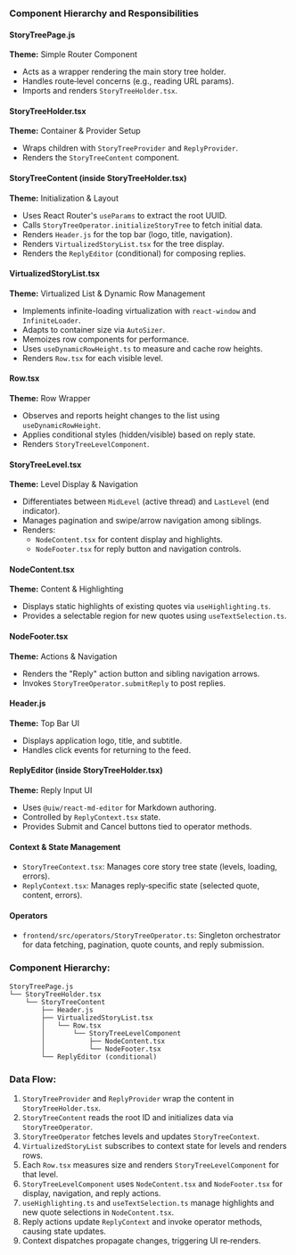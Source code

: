 ### Component Hierarchy and Responsibilities

#### StoryTreePage.js
**Theme:** Simple Router Component
- Acts as a wrapper rendering the main story tree holder.
- Handles route‑level concerns (e.g., reading URL params).
- Imports and renders `StoryTreeHolder.tsx`.

#### StoryTreeHolder.tsx
**Theme:** Container & Provider Setup
- Wraps children with `StoryTreeProvider` and `ReplyProvider`.
- Renders the `StoryTreeContent` component.

#### StoryTreeContent (inside StoryTreeHolder.tsx)
**Theme:** Initialization & Layout
- Uses React Router's `useParams` to extract the root UUID.
- Calls `StoryTreeOperator.initializeStoryTree` to fetch initial data.
- Renders `Header.js` for the top bar (logo, title, navigation).
- Renders `VirtualizedStoryList.tsx` for the tree display.
- Renders the `ReplyEditor` (conditional) for composing replies.

#### VirtualizedStoryList.tsx
**Theme:** Virtualized List & Dynamic Row Management
- Implements infinite-loading virtualization with `react-window` and `InfiniteLoader`.
- Adapts to container size via `AutoSizer`.
- Memoizes row components for performance.
- Uses `useDynamicRowHeight.ts` to measure and cache row heights.
- Renders `Row.tsx` for each visible level.

#### Row.tsx
**Theme:** Row Wrapper
- Observes and reports height changes to the list using `useDynamicRowHeight`.
- Applies conditional styles (hidden/visible) based on reply state.
- Renders `StoryTreeLevelComponent`.

#### StoryTreeLevel.tsx
**Theme:** Level Display & Navigation
- Differentiates between `MidLevel` (active thread) and `LastLevel` (end indicator).
- Manages pagination and swipe/arrow navigation among siblings.
- Renders:
  - `NodeContent.tsx` for content display and highlights.
  - `NodeFooter.tsx` for reply button and navigation controls.

#### NodeContent.tsx
**Theme:** Content & Highlighting
- Displays static highlights of existing quotes via `useHighlighting.ts`.
- Provides a selectable region for new quotes using `useTextSelection.ts`.

#### NodeFooter.tsx
**Theme:** Actions & Navigation
- Renders the "Reply" action button and sibling navigation arrows.
- Invokes `StoryTreeOperator.submitReply` to post replies.

#### Header.js
**Theme:** Top Bar UI
- Displays application logo, title, and subtitle.
- Handles click events for returning to the feed.

#### ReplyEditor (inside StoryTreeHolder.tsx)
**Theme:** Reply Input UI
- Uses `@uiw/react-md-editor` for Markdown authoring.
- Controlled by `ReplyContext.tsx` state.
- Provides Submit and Cancel buttons tied to operator methods.


#### Context & State Management
- `StoryTreeContext.tsx`: Manages core story tree state (levels, loading, errors).
- `ReplyContext.tsx`: Manages reply‑specific state (selected quote, content, errors).

#### Operators
- `frontend/src/operators/StoryTreeOperator.ts`: Singleton orchestrator for data fetching, pagination, quote counts, and reply submission.


### Component Hierarchy:
```
StoryTreePage.js
└── StoryTreeHolder.tsx
    └── StoryTreeContent
        ├── Header.js
        ├── VirtualizedStoryList.tsx
        │   └── Row.tsx
        │       └── StoryTreeLevelComponent
        │           ├── NodeContent.tsx
        │           └── NodeFooter.tsx
        └── ReplyEditor (conditional)
```

### Data Flow:
1. `StoryTreeProvider` and `ReplyProvider` wrap the content in `StoryTreeHolder.tsx`.
2. `StoryTreeContent` reads the root ID and initializes data via `StoryTreeOperator`.
3. `StoryTreeOperator` fetches levels and updates `StoryTreeContext`.
4. `VirtualizedStoryList` subscribes to context state for levels and renders rows.
5. Each `Row.tsx` measures size and renders `StoryTreeLevelComponent` for that level.
6. `StoryTreeLevelComponent` uses `NodeContent.tsx` and `NodeFooter.tsx` for display, navigation, and reply actions.
7. `useHighlighting.ts` and `useTextSelection.ts` manage highlights and new quote selections in `NodeContent.tsx`.
8. Reply actions update `ReplyContext` and invoke operator methods, causing state updates.
9. Context dispatches propagate changes, triggering UI re‑renders.